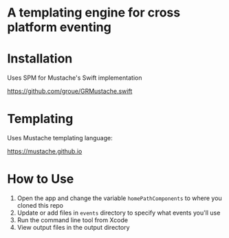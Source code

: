 # A templating engine for cross platform eventing

# Installation
Uses SPM for Mustache's Swift implementation

https://github.com/groue/GRMustache.swift

# Templating
Uses Mustache templating language:

https://mustache.github.io

# How to Use
1. Open the app and change the variable ```homePathComponents``` to where you cloned this repo
2. Update or add files in ```events``` directory to specify what events you'll use
3. Run the command line tool from Xcode
4. View output files in the output directory
